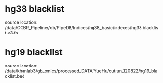 # hg38 blacklist
source location: /data/CCBR_Pipeliner/db/PipeDB/Indices/hg38_basic/indexes/hg38.blacklist.v3.fa

# hg19 blacklist
source location: /data/khanlab3/gb_omics/processed_DATA/YueHu/cutrun_120822/hg19_blacklist.bed